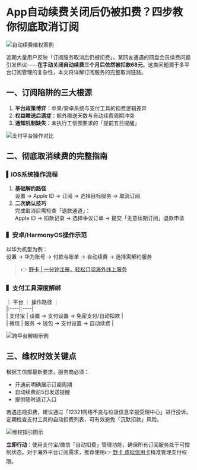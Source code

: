 # App自动续费关闭后仍被扣费？四步教你彻底取消订阅

![自动续费维权案例](https://bbtdd.com/wp-content/uploads/img/00439168806.webp)

近期大量用户反映「订阅服务取消后仍被扣费」，某网友遭遇的网盘会员续费问题引发热议——**在手动关闭自动续费三个月后依然被扣款68元**。这类问题源于多平台订阅管理的复杂性，本文将详解订阅服务的完整取消链路。

## 一、订阅陷阱的三大根源
1. **平台政策博弈**：苹果/安卓系统与支付工具的扣费逻辑差异
2. **权益赠送后遗症**：额外赠送天数与自动续费周期冲突
3. **通知机制缺失**：未执行工信部要求的「提前五日提醒」

![支付平台操作对比](https://bbtdd.com/wp-content/uploads/img/587890171.webp)

## 二、彻底取消续费的完整指南

### ▍iOS系统操作流程
1. **基础解约路径**  
设置 → Apple ID → 订阅 → 选择目标服务 → 取消订阅
2. **二次确认技巧**  
完成取消后需检查「退款通道」：  
Apple ID → 扣款记录 → 选择争议订单 → 提交「无意续期订阅」退款申请

### ▍安卓/HarmonyOS操作示范
以华为机型为例：  
设置 → 华为账号 → 付款与账单 → 自动续费 → 选择需解约服务

> 👉 [野卡 | 一分钟注册，轻松订阅海外线上服务](https://bbtdd.com/yeka)

### ▍支付工具深度解绑
｜ 平台 ｜ 操作路径 ｜  
|:----|:----|  
| 支付宝 | 设置 → 支付设置 → 免密支付/自动扣款 |  
| 微信 | 服务 → 钱包 → 支付设置 → 自动续费 |  

![跨平台解绑示例](https://bbtdd.com/wp-content/uploads/img/426656599103249.webp)

## 三、维权时效关键点
根据工信部最新要求，服务商必须：  
- 开通前明确展示订阅周期  
- 自动续费前5日发送提醒  
- 提供随时退订入口  

若遇违规扣费，建议通过「12321网络不良与垃圾信息举报受理中心」进行投诉。定期检查支付工具的自动扣费列表，可有效避免「沉默扣款」风险。

![维权指引图示](https://bbtdd.com/wp-content/uploads/img/3346347525373933.webp)

**立即行动**：使用支付宝/微信「自动扣费」管理功能，确保所有订阅服务处于可控制状态。对于海外平台订阅需求，推荐使用👉 [野卡 虚拟信用卡](https://bbtdd.com/yeka)精准管理支付权限。
